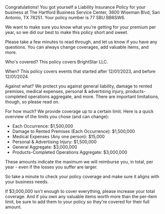 Congratulations! You got yourself a Liability Insurance Policy for your business at The Hartford Business Service Center, 3600 Wiseman Blvd, San Antonio, TX 78251. Your policy number is 77 SBU BB6SW6.

We want to make sure you know what you're getting for your premium per year, so we did our best to make this policy short and sweet.

Please take a few minutes to read through, and let us know if you have any questions. You can always change coverages, add valuable items, and more.

Who's covered?
This policy covers BrightStar LLC.

When?
This policy covers events that started after 12/01/2023, and before 12/01/2024.

Against what?
We protect you against general liability, damage to rented premises, medical expenses, personal & advertising injury, products-completed operations aggregate, and more. There are important limitations, though, so please read on.

For how much?
We provide coverage up to a certain limit. Here is a quick overview of the limits you chose (and can change):

- Each Occurrence: $1,500,000
- Damage to Rented Premises (Each Occurrence): $1,500,000
- Medical Expenses (Any one person): $15,000
- Personal & Advertising Injury: $1,500,000
- General Aggregate: $3,000,000
- Products-Completed Operations Aggregate: $3,000,000

These amounts indicate the maximum we will reimburse you, in total, per year - even if the losses you suffer are larger.

So take a minute to check your policy coverage and make sure it aligns with your business needs.

If $3,000,000 isn't enough to cover everything, please increase your total coverage. And if you own any valuable items worth more than the per-item limit, be sure to add them to your policy so they're covered for their full amount.